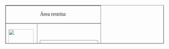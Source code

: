 <HEAD>

<SCRIPT LANGUAGE="JavaScript">
<Begin
function Login(){
var done=0;
var username=document.login.username.value;
username=username.toLowerCase();
var password=document.login.password.value;
password=password.toLowerCase();
if (username=="wissler" && password=="wissler") { window.location="http://www.pudim.com.br"; done=1; }
if (username=="gabi" && password=="gabi") { window.location="http://www.pudim.com.br"; done=1; }
if (username=="grazi" && password=="grazi") { window.location="http://www.pudim.com.br"; done=1; }
if (done==0) { alert("Senha ou Usuário inválido."); }
}
</SCRIPT>

<BODY>

<center>
<form name=login>
<table width=225 border=1 cellpadding=3 height="123">
<tr><td colspan=2 height="13"><center>
  <p><font face="Arial Black">Área restrita:</font></p>
  </center></td></tr>
<tr><td height="22">
  <p align="right"><font face="Verdana" style="font-size: 8pt; font-weight:700">
  <img border="0" src="Usuário.gif" width="80" height="80" align="left"></font><p align="right">
  <br>
  <font face="Verdana" style="font-size: 8pt; font-weight:700">
  <br>
  Usuário:</font></td>
  <td height="22" align="center">
  <input type=text name=username size="20"></td></tr>
<tr><td height="22">
  <p align="right"><font style="font-size: 8pt" face="Verdana">
  <b><img border="0" src="Senha.gif" align="left" width="80" height="80"><br>
  <br>
  Senha</b>:</font></td><td height="22">
  <input type=text name=password size="20"></td></tr>
<tr><td colspan=2 align=center height="26"><input type=button value="Entrar" onClick="Login()"></td></tr>
</table>
</form>
</center>

<p>

<p align="center" style="margin-top: 0; margin-bottom: 0"> </p>
